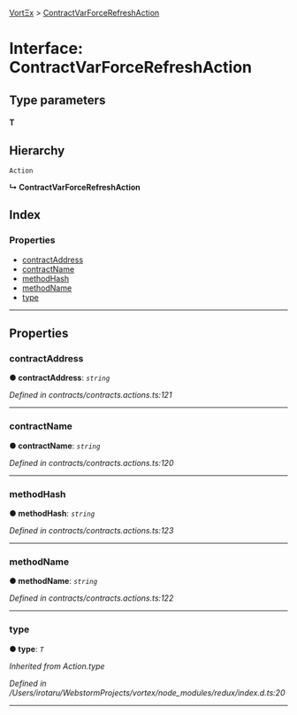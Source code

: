 [VortΞx](../README.md) > [ContractVarForceRefreshAction](../interfaces/contractvarforcerefreshaction.md)

# Interface: ContractVarForceRefreshAction

## Type parameters
#### T 
## Hierarchy

 `Action`

**↳ ContractVarForceRefreshAction**

## Index

### Properties

* [contractAddress](contractvarforcerefreshaction.md#contractaddress)
* [contractName](contractvarforcerefreshaction.md#contractname)
* [methodHash](contractvarforcerefreshaction.md#methodhash)
* [methodName](contractvarforcerefreshaction.md#methodname)
* [type](contractvarforcerefreshaction.md#type)

---

## Properties

<a id="contractaddress"></a>

###  contractAddress

**● contractAddress**: *`string`*

*Defined in contracts/contracts.actions.ts:121*

___
<a id="contractname"></a>

###  contractName

**● contractName**: *`string`*

*Defined in contracts/contracts.actions.ts:120*

___
<a id="methodhash"></a>

###  methodHash

**● methodHash**: *`string`*

*Defined in contracts/contracts.actions.ts:123*

___
<a id="methodname"></a>

###  methodName

**● methodName**: *`string`*

*Defined in contracts/contracts.actions.ts:122*

___
<a id="type"></a>

###  type

**● type**: *`T`*

*Inherited from Action.type*

*Defined in /Users/irotaru/WebstormProjects/vortex/node_modules/redux/index.d.ts:20*

___

